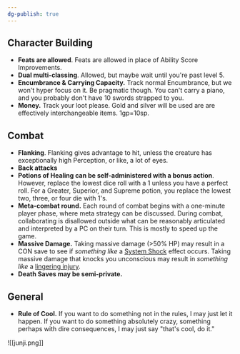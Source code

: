 ```yaml
---
dg-publish: true
---
```


## Character Building
- **Feats are allowed**. Feats are allowed in place of Ability Score Improvements.
- **Dual multi-classing**. Allowed, but maybe wait until you're past level 5.
- **Encumbrance & Carrying Capacity.** Track normal Encumbrance, but we won't hyper focus on it. Be pragmatic though. You can't carry a piano, and you probably don't have 10 swords strapped to you.
- **Money.** Track your loot please. Gold and silver will be used are are effectively interchangeable items. 1gp=10sp.

## Combat
- **Flanking**. Flanking gives advantage to hit, unless the creature has exceptionally high Perception, or like, a lot of eyes.
- **Back attacks**
- **Potions of Healing can be self-administered with a bonus action**. However, replace the lowest dice roll with a 1 unless you have a perfect roll. For a Greater, Superior, and Supreme potion, you replace the lowest two, three, or four die with 1's. 
- **Meta-combat round.** Each round of combat begins with a one-minute player phase, where meta strategy can be discussed. During combat, collaborating is disallowed outside what can be reasonably articulated and interpreted by a PC on their turn. This is mostly to speed up the game.
- **Massive Damage.** Taking massive damage (>50% HP) may result in a CON save to see if *something like* a [System Shock](https://www.dndbeyond.com/sources/dmg/dungeon-masters-workshop#MassiveDamage) effect occurs. Taking massive damage that knocks you unconscious may result in *something like* a [lingering injury](https://www.dndbeyond.com/sources/dmg/dungeon-masters-workshop#Injuries).
- **Death Saves may be semi-private.** 

## General
- **Rule of Cool.** If you want to do something not in the rules, I may just let it happen. If you want to do something absolutely crazy, something perhaps with dire consequences, I may just say "that's cool, do it."

![[junji.png]]